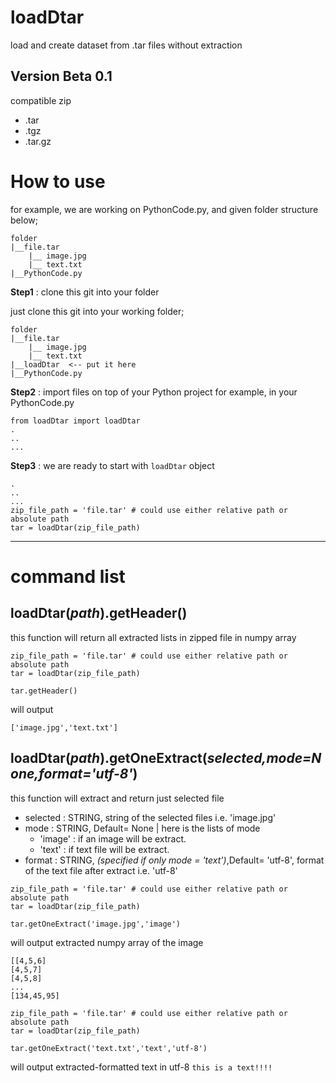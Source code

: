 # loadDtar
load and create dataset from .tar files without extraction

## Version Beta 0.1
compatible zip
* .tar
* .tgz
* .tar.gz


# How to use

for example, we are working on PythonCode.py, and given folder structure below;

```
folder
|__file.tar
    |__ image.jpg
    |__ text.txt
|__PythonCode.py
```

**Step1** : clone this git into your folder

just clone this git into your working folder;

```
folder
|__file.tar
    |__ image.jpg
    |__ text.txt
|__loadDtar  <-- put it here
|__PythonCode.py
```
**Step2** : import files on top of your Python project
for example, in your PythonCode.py
```
from loadDtar import loadDtar 
.
..
...
```
**Step3** : we are ready to start with `loadDtar` object

```
.
..
...
zip_file_path = 'file.tar' # could use either relative path or absolute path
tar = loadDtar(zip_file_path)

```

***
# command list
## loadDtar(_path_).getHeader()

this function will return all extracted lists in zipped file in numpy array

```
zip_file_path = 'file.tar' # could use either relative path or absolute path
tar = loadDtar(zip_file_path)

tar.getHeader()
```
will output

`['image.jpg','text.txt']`

## loadDtar(_path_).getOneExtract(_selected,mode=None,format='utf-8'_)

this function will extract and return just selected file

* selected : STRING, string of the selected files i.e. 'image.jpg'
* mode : STRING, Default= None | here is the lists of mode
    * 'image' : if an image will be extract.
    * 'text' : if text file will be extract.
* format : STRING, _(specified if only mode = 'text')_,Default= 'utf-8', format of the text file after extract i.e. 'utf-8'

```
zip_file_path = 'file.tar' # could use either relative path or absolute path
tar = loadDtar(zip_file_path)

tar.getOneExtract('image.jpg','image')
```

will output extracted numpy array of the image

```
[[4,5,6]
[4,5,7]
[4,5,8]
...
[134,45,95]
```
```
zip_file_path = 'file.tar' # could use either relative path or absolute path
tar = loadDtar(zip_file_path)

tar.getOneExtract('text.txt','text','utf-8')
```
will output extracted-formatted text in utf-8
`this is a text!!!!`

